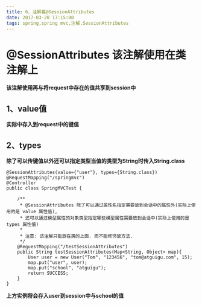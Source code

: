 ```yaml
---
title: 6、注解篇@SessionAttributes
date: 2017-03-20 17:15:00
tags: spring,spring mvc,注解,SessionAttributes
---
```

# @SessionAttributes 该注解使用在类注解上
**该注解使用再与将request中存在的值共享到session中**
## 1、value值 
**实际中存入到request中的键值**
## 2、types 
**除了可以传键值以外还可以指定类型当值的类型为String时传入String.class**
```
@SessionAttributes(value={"user"}, types={String.class})
@RequestMapping("/springmvc")
@Controller
public class SpringMVCTest {

    /**
	 * @SessionAttributes 除了可以通过属性名指定需要放到会话中的属性外(实际上使用的是 value 属性值),
	 * 还可以通过模型属性的对象类型指定哪些模型属性需要放到会话中(实际上使用的是 types 属性值)
	 * 
	 * 注意: 该注解只能放在类的上面. 而不能修饰放方法. 
	 */
	@RequestMapping("/testSessionAttributes")
	public String testSessionAttributes(Map<String, Object> map){
		User user = new User("Tom", "123456", "tom@atguigu.com", 15);
		map.put("user", user);
		map.put("school", "atguigu");
		return SUCCESS;
	}
}
```
**上方实例将会存入user到session中与school的值**